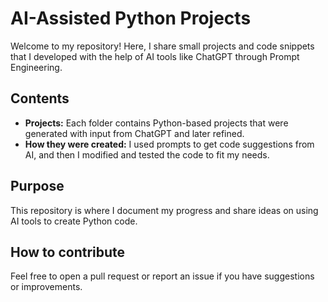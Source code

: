 # AI-Assisted Python Projects

Welcome to my repository! Here, I share small projects and code snippets that I developed with the help of AI tools like ChatGPT through Prompt Engineering.

## Contents

- **Projects:** Each folder contains Python-based projects that were generated with input from ChatGPT and later refined.
- **How they were created:** I used prompts to get code suggestions from AI, and then I modified and tested the code to fit my needs.

## Purpose

This repository is where I document my progress and share ideas on using AI tools to create Python code.

## How to contribute

Feel free to open a pull request or report an issue if you have suggestions or improvements.

